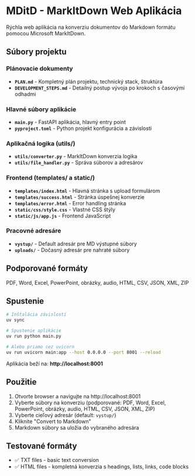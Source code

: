 # MDitD - MarkItDown Web Aplikácia

Rýchla web aplikácia na konverziu dokumentov do Markdown formátu pomocou Microsoft MarkItDown.

## Súbory projektu

### Plánovacie dokumenty
- **`PLAN.md`** - Kompletný plán projektu, technický stack, štruktúra
- **`DEVELOPMENT_STEPS.md`** - Detailný postup vývoja po krokoch s časovými odhadmi

### Hlavné súbory aplikácie
- **`main.py`** - FastAPI aplikácia, hlavný entry point
- **`pyproject.toml`** - Python projekt konfigurácia a závislosti

### Aplikačná logika (utils/)
- **`utils/converter.py`** - MarkItDown konverzia logika
- **`utils/file_handler.py`** - Správa súborov a adresárov

### Frontend (templates/ a static/)
- **`templates/index.html`** - Hlavná stránka s upload formulárom
- **`templates/success.html`** - Stránka úspešnej konverzie
- **`templates/error.html`** - Error handling stránka
- **`static/css/style.css`** - Vlastné CSS štýly
- **`static/js/app.js`** - Frontend JavaScript

### Pracovné adresáre
- **`vystup/`** - Default adresár pre MD výstupné súbory
- **`uploads/`** - Dočasný adresár pre nahraté súbory

## Podporované formáty
PDF, Word, Excel, PowerPoint, obrázky, audio, HTML, CSV, JSON, XML, ZIP

## Spustenie
```bash
# Inštalácia závislostí
uv sync

# Spustenie aplikácie
uv run python main.py

# Alebo priamo cez uvicorn
uv run uvicorn main:app --host 0.0.0.0 --port 8001 --reload
```

Aplikácia beží na: **http://localhost:8001**

## Použitie
1. Otvorte browser a navigujte na http://localhost:8001
2. Vyberte súbory na konverziu (podporované: PDF, Word, Excel, PowerPoint, obrázky, audio, HTML, CSV, JSON, XML, ZIP)
3. Vyberte cieľový adresár (default: `vystup/`)
4. Kliknite "Convert to Markdown"
5. Markdown súbory sa uložia do vybraného adresára

## Testované formáty
- ✅ TXT files - basic text conversion
- ✅ HTML files - kompletná konverzia s headings, lists, links, code blocks